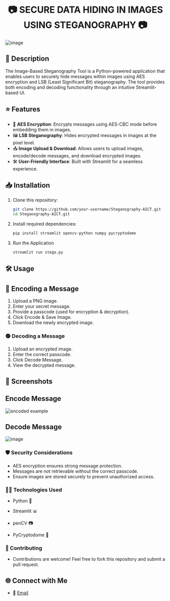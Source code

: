 <h1 align="center"> 📷 SECURE DATA HIDING IN IMAGES USING STEGANOGRAPHY 📷 </h1>

![image](https://github.com/user-attachments/assets/0cf47d73-05cb-4395-bdc8-651e96b7d403)

## 📝 Description
The Image-Based Steganography Tool is a Python-powered application that enables users to securely hide messages within images using AES encryption and LSB (Least Significant Bit) steganography. The tool provides both encoding and decoding functionality through an intuitive Streamlit-based UI.

## ⭐ Features

- 🔐 **AES Encryption**: Encrypts messages using AES-CBC mode before embedding them in images.
- 🖼️ **LSB Steganography**: Hides encrypted messages in images at the pixel level.
- 📤 **Image Upload & Download**: Allows users to upload images, encode/decode messages, and download encrypted images.
- 🛠 **User-Friendly Interface**: Built with Streamlit for a seamless experience.


## 📥 Installation
1. Clone this repository:
   ```sh
   git clone https://github.com/your-username/Steganography-AICT.git
   cd Steganography-AICT.git
   ```
2. Install required dependencies:
   ```sh
   pip install streamlit opencv-python numpy pycryptodome
   ```
3. Run the Application
   ```sh
   streamlit run stego.py
   ```
   
## 🛠 Usage
## 🔵 Encoding a Message

1. Upload a PNG image.
2. Enter your secret message.
3. Provide a passcode (used for encryption & decryption).
4. Click Encode & Save Image.
5. Download the newly encrypted image.

### 🟢 Decoding a Message

1. Upload an encrypted image.
2. Enter the correct passcode.
3. Click Decode Message.
4. View the decrypted message.

## 📸 Screenshots

## Encode Message

![encoded example](https://github.com/user-attachments/assets/36eacc75-acf5-4d70-b5f1-24f70589dc59)

## Decode Message

![image](https://github.com/user-attachments/assets/e54e22aa-afcb-41b5-a1f0-e6116f33a867)


### 🛡️ Security Considerations

- AES encryption ensures strong message protection.
- Messages are not retrievable without the correct passcode.
- Ensure images are stored securely to prevent unauthorized access.

### 👨‍💻 Technologies Used

- Python 🐍

- Streamlit 📊

- penCV 📷

- PyCryptodome 🔐

### 🤝 Contributing

- Contributions are welcome! Feel free to fork this repository and submit a pull request.

## 🌐 Connect with Me 

- 📧 [Email](mailto:dbabudarla@gmail.com)


